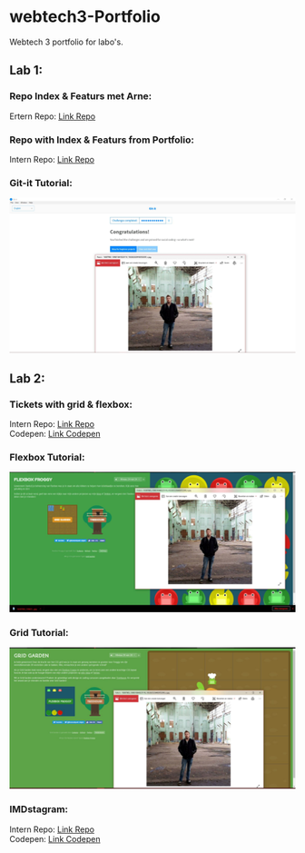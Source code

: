 # webtech3-Portfolio
Webtech 3 portfolio for labo's.

## Lab 1:
### Repo Index & Featurs met Arne:
Ertern Repo: [Link Repo](https://github.com/LarsPauwels/2imd-webtech3-lab1.git)

### Repo with Index & Featurs from Portfolio:
Intern Repo: [Link Repo](https://github.com/LarsPauwels/webtech3-Portfolio/tree/master/Lab%201)

### Git-it Tutorial:
![git-it](https://github.com/LarsPauwels/webtech3-Portfolio/blob/master/Lab%201/git-it.jpg)

## Lab 2:
### Tickets with grid & flexbox:
Intern Repo: [Link Repo](https://github.com/LarsPauwels/webtech3-Portfolio/tree/master/Lab%202/tickets)<br/>
Codepen: [Link Codepen](https://codepen.io/larspauwels-the-animator/pen/rRjRKo)

### Flexbox Tutorial:
![Flexbox](https://github.com/LarsPauwels/webtech3-Portfolio/blob/master/Lab%202/flexbox.jpg)

### Grid Tutorial:
![Grid](https://github.com/LarsPauwels/webtech3-Portfolio/blob/master/Lab%202/grid.jpg)

### IMDstagram:
Intern Repo: [Link Repo](https://github.com/LarsPauwels/webtech3-Portfolio/tree/master/Lab%202/IMDstagram)<br>
Codepen: [Link Codepen](https://codepen.io/larspauwels-the-animator/pen/moRgVM)
